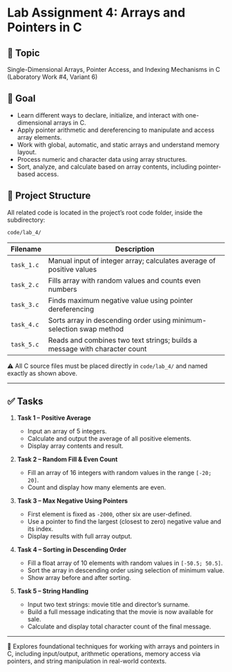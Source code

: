 # Lab Assignment 4: Arrays and Pointers in C

## 🎯 Topic

Single-Dimensional Arrays, Pointer Access, and Indexing Mechanisms in C  
(Laboratory Work #4, Variant 6)

## 📌 Goal

- Learn different ways to declare, initialize, and interact with one-dimensional arrays in C.
- Apply pointer arithmetic and dereferencing to manipulate and access array elements.
- Work with global, automatic, and static arrays and understand memory layout.
- Process numeric and character data using array structures.
- Sort, analyze, and calculate based on array contents, including pointer-based access.

## 📂 Project Structure

All related code is located in the project’s root code folder, inside the subdirectory:

```
code/lab_4/
```

<table>
  <thead>
    <tr>
      <th>Filename</th>
      <th>Description</th>
    </tr>
  </thead>
  <tbody>
    <tr>
      <td><code>task_1.c</code></td>
      <td>Manual input of integer array; calculates average of positive values</td>
    </tr>
    <tr>
      <td><code>task_2.c</code></td>
      <td>Fills array with random values and counts even numbers</td>
    </tr>
    <tr>
      <td><code>task_3.c</code></td>
      <td>Finds maximum negative value using pointer dereferencing</td>
    </tr>
    <tr>
      <td><code>task_4.c</code></td>
      <td>Sorts array in descending order using minimum-selection swap method</td>
    </tr>
    <tr>
      <td><code>task_5.c</code></td>
      <td>Reads and combines two text strings; builds a message with character count</td>
    </tr>
  </tbody>
</table>

⚠️ All C source files must be placed directly in `code/lab_4/` and named exactly as shown above.

---

## ✅ Tasks

1. **Task 1 – Positive Average**  
   - Input an array of 5 integers.  
   - Calculate and output the average of all positive elements.  
   - Display array contents and result.

2. **Task 2 – Random Fill & Even Count**  
   - Fill an array of 16 integers with random values in the range `[-20; 20]`.  
   - Count and display how many elements are even.

3. **Task 3 – Max Negative Using Pointers**  
   - First element is fixed as `-2000`, other six are user-defined.  
   - Use a pointer to find the largest (closest to zero) negative value and its index.  
   - Display results with full array output.

4. **Task 4 – Sorting in Descending Order**  
   - Fill a float array of 10 elements with random values in `[-50.5; 50.5]`.  
   - Sort the array in descending order using selection of minimum value.  
   - Show array before and after sorting.

5. **Task 5 – String Handling**  
   - Input two text strings: movie title and director’s surname.  
   - Build a full message indicating that the movie is now available for sale.  
   - Calculate and display total character count of the final message.

---

📎 Explores foundational techniques for working with arrays and pointers in C, including input/output, arithmetic operations, memory access via pointers, and string manipulation in real-world contexts.